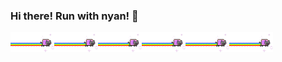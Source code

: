 ### Hi there! Run with nyan! 👋
<img alt="😽" src="neon-cat-cat.gif" style="width: 5em;vertical-align:top;"><img alt="😽" src="neon-cat-cat.gif" style="width: 5em;vertical-align:top;"><img alt="😽" src="neon-cat-cat.gif" style="width: 5em;vertical-align:top;"><img alt="😽" src="neon-cat-cat.gif" style="width: 5em;vertical-align:top;"><img alt="😽" src="neon-cat-cat.gif" style="width: 5em;vertical-align:top;"><img alt="😽" src="neon-cat-cat.gif" style="width: 5em;vertical-align:top;">
